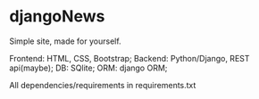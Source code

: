 # djangoNews

Simple site, made for yourself.

Frontend: HTML, CSS, Bootstrap;
Backend: Python/Django, REST api(maybe);
DB: SQlite;
ORM: django ORM;

All dependencies/requirements in requirements.txt
